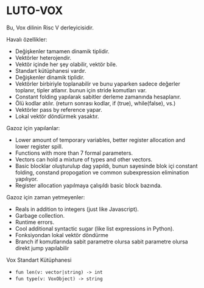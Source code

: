 # LUTO-VOX

Bu, Vox dilinin Risc V derleyicisidir.

Havalı özellikler:
- Değişkenler tamamen dinamik tiplidir.
- Vektörler heterojendir.
- Vektör içinde her şey olabilir, vektör bile.
- Standart kütüphanesi vardır.
- Değişkenler dinamik tiplidir.
- Vektörler birbiriyle toplanabilir ve bunu yaparken sadece değerler toplanır, tipler atlanır. bunun için stride komutları var.
- Constant folding yapılarak sabitler derleme zamanında hesaplanır.
- Ölü kodlar atılır. (return sonrası kodlar, if (true), while(false), vs.)
- Vektörler pass by reference yapar.
- Lokal vektör döndürmek yasaktır.

Gazoz için yapılanlar:
- Lower amount of temporary variables, better register allocation and lower register spill.
- Functions with more than 7 formal parameters.
- Vectors can hold a mixture of types and other vectors.
- Basic blocklar oluşturulup dag yapıldı, bunun sayesinde blok içi constant folding, constand propogation ve common subexpression elimination yapılıyor. 
- Register allocation yapılmaya çalışıldı basic block bazında.

Gazoz için zaman yetmeyenler:
- Reals in addition to integers (just like Javascript).
- Garbage collection.
- Runtime errors.
- Cool additional syntactic sugar (like list expressions in Python).
- Fonksiyondan lokal vektör döndürme
- Branch if komutlarında sabit parametre olursa sabit parametre olursa direkt jump yapılabilir 

Vox Standart Kütüphanesi
- `fun len(v: vector|string) -> int`
- `fun type(v: VoxObject) -> string`
